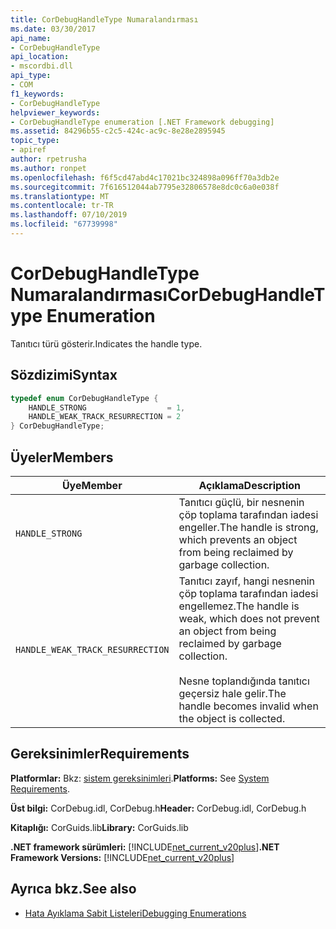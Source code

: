 ```yaml
---
title: CorDebugHandleType Numaralandırması
ms.date: 03/30/2017
api_name:
- CorDebugHandleType
api_location:
- mscordbi.dll
api_type:
- COM
f1_keywords:
- CorDebugHandleType
helpviewer_keywords:
- CorDebugHandleType enumeration [.NET Framework debugging]
ms.assetid: 84296b55-c2c5-424c-ac9c-8e28e2895945
topic_type:
- apiref
author: rpetrusha
ms.author: ronpet
ms.openlocfilehash: f6f5cd47abd4c17021bc324898a096ff70a3db2e
ms.sourcegitcommit: 7f616512044ab7795e32806578e8dc0c6a0e038f
ms.translationtype: MT
ms.contentlocale: tr-TR
ms.lasthandoff: 07/10/2019
ms.locfileid: "67739998"
---
```

# <a name="cordebughandletype-enumeration"></a><span data-ttu-id="8b4ce-102">CorDebugHandleType Numaralandırması</span><span class="sxs-lookup"><span data-stu-id="8b4ce-102">CorDebugHandleType Enumeration</span></span>
<span data-ttu-id="8b4ce-103">Tanıtıcı türü gösterir.</span><span class="sxs-lookup"><span data-stu-id="8b4ce-103">Indicates the handle type.</span></span>  
  
## <a name="syntax"></a><span data-ttu-id="8b4ce-104">Sözdizimi</span><span class="sxs-lookup"><span data-stu-id="8b4ce-104">Syntax</span></span>  
  
```cpp  
typedef enum CorDebugHandleType {  
    HANDLE_STRONG                  = 1,  
    HANDLE_WEAK_TRACK_RESURRECTION = 2  
} CorDebugHandleType;  
```  
  
## <a name="members"></a><span data-ttu-id="8b4ce-105">Üyeler</span><span class="sxs-lookup"><span data-stu-id="8b4ce-105">Members</span></span>  
  
|<span data-ttu-id="8b4ce-106">Üye</span><span class="sxs-lookup"><span data-stu-id="8b4ce-106">Member</span></span>|<span data-ttu-id="8b4ce-107">Açıklama</span><span class="sxs-lookup"><span data-stu-id="8b4ce-107">Description</span></span>|  
|------------|-----------------|  
|`HANDLE_STRONG`|<span data-ttu-id="8b4ce-108">Tanıtıcı güçlü, bir nesnenin çöp toplama tarafından iadesi engeller.</span><span class="sxs-lookup"><span data-stu-id="8b4ce-108">The handle is strong, which prevents an object from being reclaimed by garbage collection.</span></span>|  
|`HANDLE_WEAK_TRACK_RESURRECTION`|<span data-ttu-id="8b4ce-109">Tanıtıcı zayıf, hangi nesnenin çöp toplama tarafından iadesi engellemez.</span><span class="sxs-lookup"><span data-stu-id="8b4ce-109">The handle is weak, which does not prevent an object from being reclaimed by garbage collection.</span></span><br /><br /> <span data-ttu-id="8b4ce-110">Nesne toplandığında tanıtıcı geçersiz hale gelir.</span><span class="sxs-lookup"><span data-stu-id="8b4ce-110">The handle becomes invalid when the object is collected.</span></span>|  
  
## <a name="requirements"></a><span data-ttu-id="8b4ce-111">Gereksinimler</span><span class="sxs-lookup"><span data-stu-id="8b4ce-111">Requirements</span></span>  
 <span data-ttu-id="8b4ce-112">**Platformlar:** Bkz: [sistem gereksinimleri](../../../../docs/framework/get-started/system-requirements.md).</span><span class="sxs-lookup"><span data-stu-id="8b4ce-112">**Platforms:** See [System Requirements](../../../../docs/framework/get-started/system-requirements.md).</span></span>  
  
 <span data-ttu-id="8b4ce-113">**Üst bilgi:** CorDebug.idl, CorDebug.h</span><span class="sxs-lookup"><span data-stu-id="8b4ce-113">**Header:** CorDebug.idl, CorDebug.h</span></span>  
  
 <span data-ttu-id="8b4ce-114">**Kitaplığı:** CorGuids.lib</span><span class="sxs-lookup"><span data-stu-id="8b4ce-114">**Library:** CorGuids.lib</span></span>  
  
 <span data-ttu-id="8b4ce-115">**.NET framework sürümleri:** [!INCLUDE[net_current_v20plus](../../../../includes/net-current-v20plus-md.md)]</span><span class="sxs-lookup"><span data-stu-id="8b4ce-115">**.NET Framework Versions:** [!INCLUDE[net_current_v20plus](../../../../includes/net-current-v20plus-md.md)]</span></span>  
  
## <a name="see-also"></a><span data-ttu-id="8b4ce-116">Ayrıca bkz.</span><span class="sxs-lookup"><span data-stu-id="8b4ce-116">See also</span></span>

- [<span data-ttu-id="8b4ce-117">Hata Ayıklama Sabit Listeleri</span><span class="sxs-lookup"><span data-stu-id="8b4ce-117">Debugging Enumerations</span></span>](../../../../docs/framework/unmanaged-api/debugging/debugging-enumerations.md)
